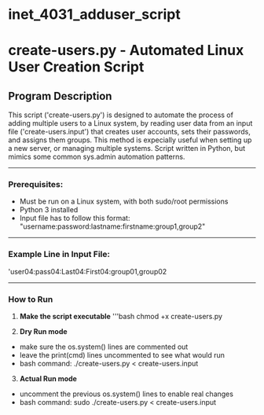 # inet_4031_adduser_script
# create-users.py - Automated Linux User Creation Script

## Program Description 

This script ('create-users.py') is designed to automate the process of adding multiple users to a Linux system, by reading user data from an input file ('create-users.input') that creates user accounts, sets their passwords, and assigns them groups. This method is expecially useful when setting up a new server, or managing multiple systems. Script written in Python, but mimics some common sys.admin automation patterns. 

---

### Prerequisites:
- Must be run on a Linux system, with both sudo/root permissions
- Python 3 installed
- Input file has to follow this format:
"username:password:lastname:firstname:group1,group2"

---

### Example Line in Input File:
'user04:pass04:Last04:First04:group01,group02


--- 

### How to Run 
1. **Make the script executable**
   '''bash
   chmod +x create-users.py

2. **Dry Run mode**
- make sure the os.system() lines are commented out
- leave the print(cmd) lines uncommented to see what would run
- bash command: ./create-users.py < create-users.input

3. **Actual Run mode**
- uncomment the previous os.system() lines to enable real changes
- bash command: sudo ./create-users.py < create-users.input  
